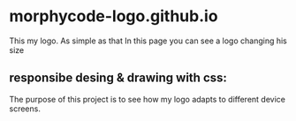 # morphycode-logo.github.io
This my logo. As simple as that
In this page you can see a logo changing his size
## responsibe desing & drawing with css:
The purpose of this project is to see how my logo adapts to different device screens.

